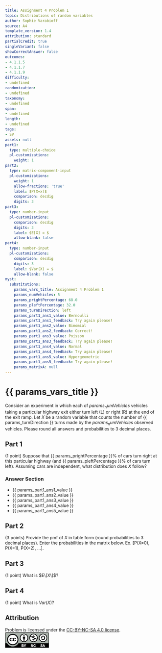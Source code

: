 ```yaml
---
title: Assignment 4 Problem 1
topic: Distributions of random variables
author: Sophie Varabioff
source: A4
template_version: 1.4
attribution: standard
partialCredit: true
singleVariant: false
showCorrectAnswer: false
outcomes:
- 4.1.1.5
- 4.1.1.7
- 4.1.1.9
difficulty:
- undefined
randomization:
- undefined
taxonomy:
- undefined
span:
- undefined
length:
- undefined
tags:
- SV
assets: null
part1:
  type: multiple-choice
  pl-customizations:
    weight: 1
part2:
  type: matrix-component-input
  pl-customizations:
    weight: 1
    allow-fractions: 'true'
    label: $P(X=x)$
    comparison: decdig
    digits: 3
part3:
  type: number-input
  pl-customizations:
    comparison: decdig
    digits: 3
    label: $E[X] = $
    allow-blank: false
part4:
  type: number-input
  pl-customizations:
    comparison: decdig
    digits: 3
    label: $Var(X) = $
    allow-blank: false
myst:
  substitutions:
    params_vars_title: Assignment 4 Problem 1
    params_numVehicles: 5
    params_prightPercentage: 68.0
    params_pleftPercentage: 32.0
    params_turnDirection: left
    params_part1_ans1_value: Bernoulli
    params_part1_ans1_feedback: Try again please!
    params_part1_ans2_value: Binomial
    params_part1_ans2_feedback: Correct!
    params_part1_ans3_value: Poisson
    params_part1_ans3_feedback: Try again please!
    params_part1_ans4_value: Normal
    params_part1_ans4_feedback: Try again please!
    params_part1_ans5_value: Hypergeometric
    params_part1_ans5_feedback: Try again please!
    params_matrixA: null
---
```

# {{ params_vars_title }}
Consider an experiment in which each of ${{ params_numVehicles }}$ vehicles taking a particular highway exit either turn left (L) or right (R) at the end of the exit ramp. Let $X$ be a random variable that counts the number of {{ params_turnDirection }} turns made by the ${{ params_numVehicles }}$ observed vehicles. Please round all answers and probabilities to 3 decimal places.

## Part 1

(1 point) Suppose that {{ params_prightPercentage }}% of cars turn right at this particular highway (and {{ params_pleftPercentage }}% of cars turn left). Assuming cars are independent, what distribution does $X$ follow?

### Answer Section

- {{ params_part1_ans1_value }}
- {{ params_part1_ans2_value }}
- {{ params_part1_ans3_value }}
- {{ params_part1_ans4_value }}
- {{ params_part1_ans5_value }}

## Part 2

(3 points) Provide the pmf of $X$ in table form (round probabilities to 3 decimal places). Enter the probabilities in the matrix below. Ex. \[P(X=0), P(X=1), P(X=2), ...\].

<pl-matrix-latex params-name="matrixA"></pl-matrix-latex>

## Part 3

(1 point) What is $E\[X\]$?

## Part 4

(1 point) What is $Var(X)$?

## Attribution

Problem is licensed under the [CC-BY-NC-SA 4.0 license](https://creativecommons.org/licenses/by-nc-sa/4.0/).<br> ![The Creative Commons 4.0 license requiring attribution-BY, non-commercial-NC, and share-alike-SA license.](https://raw.githubusercontent.com/firasm/bits/master/by-nc-sa.png)